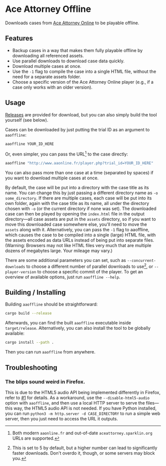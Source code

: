 # Ace Attorney Offline

Downloads cases from [Ace Attorney Online](https://aaonline.fr) to be playable offline.

## Features

- Backup cases in a way that makes them fully playable offline by downloading all referenced assets.
- Use parallel downloads to download case data quickly.
- Download multiple cases at once.
- Use the `-1` flag to compile the case into a single HTML file, without the need for a separate assets folder.
- Choose a specific version of the Ace Attorney Online player (e.g., if a case only works with an older version).

## Usage

[Releases](https://github.com/falko17/aaoffline/releases) are provided for download, but you can also simply build the tool yourself (see below).

Cases can be downloaded by just putting the trial ID as an argument to `aaoffline`:

```bash
aaoffline YOUR_ID_HERE
```

Or, even simpler, you can pass the URL[^1] to the case directly:

```bash
aaoffline "http://www.aaonline.fr/player.php?trial_id=YOUR_ID_HERE"
```

You can also pass more than one case at a time (separated by spaces) if you want to download multiple cases at once.

By default, the case will be put into a directory with the case title as its name. You can change this by just passing a different directory name as `-o some_directory`. If there are multiple cases, each case will be put into its own folder, again with the case title as its name, all under the directory chosen with `-o` (or the current directory if none was set).
The downloaded case can then be played by opening the `index.html` file in the output directory—all case assets are put in the `assets` directory, so if you want to move this downloaded case somewhere else, you'll need to move the `assets` along with it.
Alternatively, you can pass the `-1` flag to aaoffline, which causes the case to be compiled into a single (large) HTML file, with the assets encoded as data URLs instead of being put into separate files. (Warning: Browsers may not like HTML files very much that are multiple dozens of megabytes large. Your mileage may vary.)

There are some additional parameters you can set, such as `--concurrent-downloads` to choose a different number of parallel downloads to use[^2], or `--player-version` to choose a specific commit of the player.
To get an overview of available options, just run `aaoffline --help`.

## Building / Installing

Building `aaoffline` should be straightforward:

```bash
cargo build --release
```

Afterwards, you can find the built `aaoffline` executable inside `target/release`.
Alternatively, you can also install the tool to be globally available:

```bash
cargo install --path .
```

Then you can run `aaoffline` from anywhere.

## Troubleshooting

### The blips sound weird in Firefox.

This is due to the HTML5 audio API being implemented differently in Firefox, refer to [#1](https://github.com/falko17/aaoffline/issues/1) for details.
As a workaround, use the `--disable-html5-audio` option with `aaoffline`, and then use a local HTTP server to serve the files—this way, the HTML5 audio API is not needed.
If you have Python installed, you can run `python3 -m http.server -d CASE_DIRECTORY` to run a simple web server, then you just need to access the URL it outputs.

[^1]: Both modern `aaonline.fr` and out-of-date `aceattorney.sparklin.org` URLs are supported.

[^2]: This is set to 5 by default, but a higher number can lead to significantly faster downloads. Don't overdo it, though, or some servers may block you.
